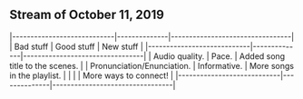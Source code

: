 ## Stream of October 11, 2019

|----------------------------|--------------|---------------------------------|
| Bad stuff                  | Good stuff   | New stuff                       |
|----------------------------|--------------|---------------------------------|
| Audio quality.             | Pace.        | Added song title to the scenes. |
| Pronunciation/Enunciation. | Informative. | More songs in the playlist.     |
|                            |              | More ways to connect!           |
|----------------------------|--------------|---------------------------------|
